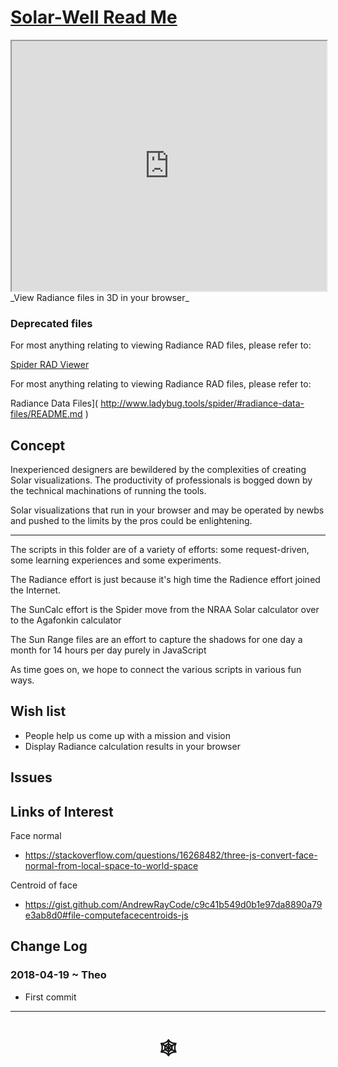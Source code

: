 <span style=display:none; >[You are now in a GitHub source code view - click this link to view Read Me file as a web page]( http://www.ladybug.tools/spider/#solar-well/README.md "View file as a web page." ) </span>

# [Solar-Well Read Me]( #solar-well/README.md )


<iframe class=iframeReadMe src=https://www.ladybug.tools/spider/solar-well/rad-viewer/rad-viewer-8.html width=100% height=400px >Iframes are not displayed on github.com</iframe>
_View Radiance files in 3D in your browser_


### Deprecated files

For most anything relating to viewing Radiance RAD files, please refer to:

[Spider RAD Viewer]( https://www.ladybug.tools/spider-rad-viewer/ )

For most anything relating to viewing Radiance RAD files, please refer to:

Radiance Data Files]( http://www.ladybug.tools/spider/#radiance-data-files/README.md )


## Concept

Inexperienced designers are bewildered by the complexities of creating Solar visualizations. The productivity of professionals is bogged down by the technical machinations of running the tools.

Solar visualizations that run in your browser and may be operated by newbs and pushed to the limits by the pros could be enlightening.

***

The scripts in this folder are of a variety of efforts: some request-driven, some learning experiences and some experiments.

The Radiance effort is just because it's high time the Radience effort joined the Internet.

The SunCalc effort is the Spider move from the NRAA Solar calculator over to the Agafonkin calculator

The Sun Range files are an effort to capture the shadows for one day a month for 14 hours per day purely in JavaScript

As time goes on, we hope to connect the various scripts in various fun ways.

## Wish list

* People help us come up with a mission and vision
* Display Radiance calculation results in your browser

## Issues



## Links of Interest

Face normal
* https://stackoverflow.com/questions/16268482/three-js-convert-face-normal-from-local-space-to-world-space

Centroid of face
* https://gist.github.com/AndrewRayCode/c9c41b549d0b1e97da8890a79e3ab8d0#file-computefacecentroids-js


## Change Log

### 2018-04-19 ~ Theo

* First commit

***

# <center title="hello!" ><a href=javascript:window.scrollTo(0,0); style=text-decoration:none; > &#x1f578; </a></center>



